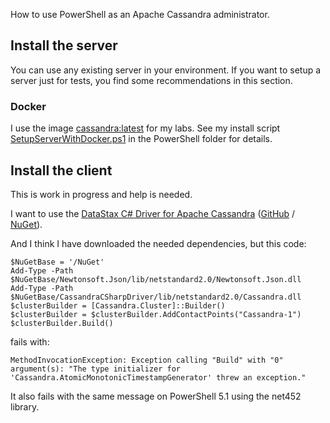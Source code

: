 How to use PowerShell as an Apache Cassandra administrator.

## Install the server

You can use any existing server in your environment. If you want to setup a server just for tests, you find some recommendations in this section.

### Docker

I use the image [cassandra:latest](https://hub.docker.com/_/cassandra) for my labs. See my install script [SetupServerWithDocker.ps1](../PowerShell/SetupServerWithDocker.ps1) in the PowerShell folder for details.


## Install the client

This is work in progress and help is needed.

I want to use the [DataStax C# Driver for Apache Cassandra](https://docs.datastax.com/en/developer/csharp-driver/3.16/) ([GitHub](https://github.com/datastax/csharp-driver) / [NuGet](https://www.nuget.org/packages/CassandraCSharpDriver/)).

And I think I have downloaded the needed dependencies, but this code:

```
$NuGetBase = '/NuGet'
Add-Type -Path $NuGetBase/Newtonsoft.Json/lib/netstandard2.0/Newtonsoft.Json.dll
Add-Type -Path $NuGetBase/CassandraCSharpDriver/lib/netstandard2.0/Cassandra.dll
$clusterBuilder = [Cassandra.Cluster]::Builder()
$clusterBuilder = $clusterBuilder.AddContactPoints("Cassandra-1")
$clusterBuilder.Build()
```

fails with:

```
MethodInvocationException: Exception calling "Build" with "0" argument(s): "The type initializer for 'Cassandra.AtomicMonotonicTimestampGenerator' threw an exception."
```

It also fails with the same message on PowerShell 5.1 using the net452 library.

